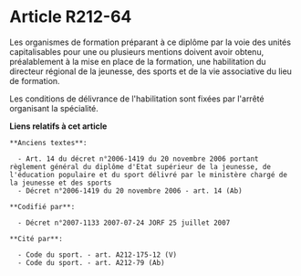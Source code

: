 # Article R212-64

Les organismes de formation préparant à ce diplôme par la voie des unités capitalisables pour une ou plusieurs mentions
doivent avoir obtenu, préalablement à la mise en place de la formation, une habilitation du directeur régional de la
jeunesse, des sports et de la vie associative du lieu de formation.

Les conditions de délivrance de l'habilitation sont fixées par l'arrêté organisant la spécialité.

**Liens relatifs à cet article**

	**Anciens textes**:

	  - Art. 14 du décret n°2006-1419 du 20 novembre 2006 portant règlement général du diplôme d'Etat supérieur de la jeunesse, de l'éducation populaire et du sport délivré par le ministère chargé de la jeunesse et des sports
	  - Décret n°2006-1419 du 20 novembre 2006 - art. 14 (Ab)

	**Codifié par**:

	  - Décret n°2007-1133 2007-07-24 JORF 25 juillet 2007

	**Cité par**:

	  - Code du sport. - art. A212-175-12 (V)
	  - Code du sport. - art. A212-79 (Ab)
